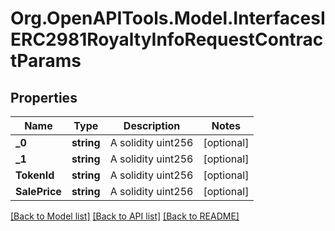 # Org.OpenAPITools.Model.InterfacesIERC2981RoyaltyInfoRequestContractParams

## Properties

Name | Type | Description | Notes
------------ | ------------- | ------------- | -------------
**_0** | **string** | A solidity uint256 | [optional] 
**_1** | **string** | A solidity uint256 | [optional] 
**TokenId** | **string** | A solidity uint256 | [optional] 
**SalePrice** | **string** | A solidity uint256 | [optional] 

[[Back to Model list]](../README.md#documentation-for-models) [[Back to API list]](../README.md#documentation-for-api-endpoints) [[Back to README]](../README.md)

